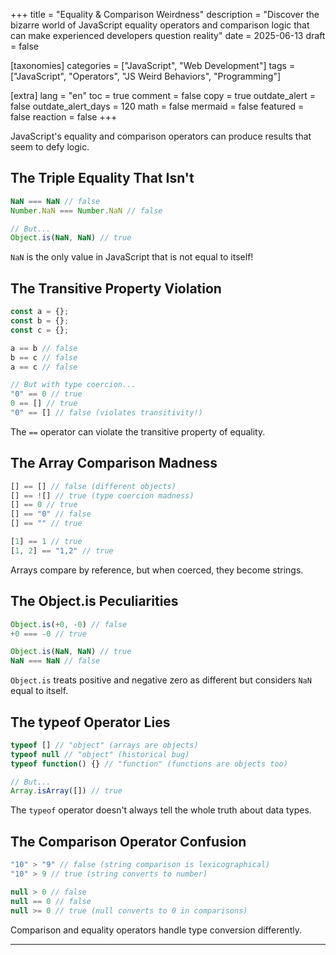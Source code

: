 +++
title = "Equality & Comparison Weirdness"
description = "Discover the bizarre world of JavaScript equality operators and comparison logic that can make experienced developers question reality"
date = 2025-06-13
draft = false

[taxonomies]
categories = ["JavaScript", "Web Development"]
tags = ["JavaScript", "Operators", "JS Weird Behaviors", "Programming"]

[extra]
lang = "en"
toc = true
comment = false
copy = true
outdate_alert = false
outdate_alert_days = 120
math = false
mermaid = false
featured = false
reaction = false
+++

JavaScript's equality and comparison operators can produce results that seem to defy logic.

## The Triple Equality That Isn't

```javascript
NaN === NaN // false
Number.NaN === Number.NaN // false

// But...
Object.is(NaN, NaN) // true
```

`NaN` is the only value in JavaScript that is not equal to itself!

## The Transitive Property Violation

```javascript
const a = {};
const b = {};
const c = {};

a == b // false
b == c // false
a == c // false

// But with type coercion...
"0" == 0 // true
0 == [] // true
"0" == [] // false (violates transitivity!)
```

The `==` operator can violate the transitive property of equality.

## The Array Comparison Madness

```javascript
[] == [] // false (different objects)
[] == ![] // true (type coercion madness)
[] == 0 // true
[] == "0" // false
[] == "" // true

[1] == 1 // true
[1, 2] == "1,2" // true
```

Arrays compare by reference, but when coerced, they become strings.

## The Object.is Peculiarities

```javascript
Object.is(+0, -0) // false
+0 === -0 // true

Object.is(NaN, NaN) // true
NaN === NaN // false
```

`Object.is` treats positive and negative zero as different but considers `NaN` equal to itself.

## The typeof Operator Lies

```javascript
typeof [] // "object" (arrays are objects)
typeof null // "object" (historical bug)
typeof function() {} // "function" (functions are objects too)

// But...
Array.isArray([]) // true
```

The `typeof` operator doesn't always tell the whole truth about data types.

## The Comparison Operator Confusion

```javascript
"10" > "9" // false (string comparison is lexicographical)
"10" > 9 // true (string converts to number)

null > 0 // false
null == 0 // false
null >= 0 // true (null converts to 0 in comparisons)
```

Comparison and equality operators handle type conversion differently.

---